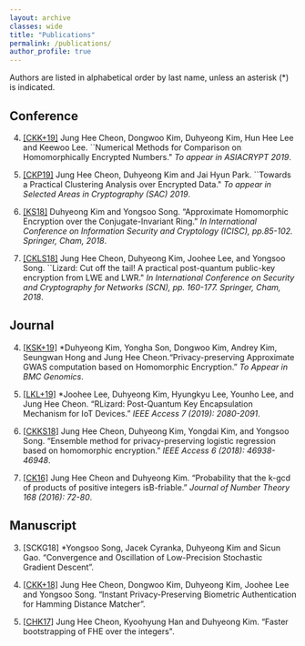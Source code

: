```yaml
---
layout: archive
classes: wide
title: "Publications"
permalink: /publications/
author_profile: true
---
```

Authors are listed in alphabetical order by last name, unless an asterisk (\*) is indicated.

## Conference

4. [[CKK+19]](https://eprint.iacr.org/2019/417.pdf) Jung Hee Cheon, Dongwoo Kim, Duhyeong Kim, Hun Hee Lee and Keewoo Lee. ``Numerical Methods for Comparison on Homomorphically Encrypted Numbers." *To appear in ASIACRYPT 2019*.

3. [[CKP19]](https://eprint.iacr.org/2019/465.pdf) Jung Hee Cheon, Duhyeong Kim and Jai Hyun Park. ``Towards a Practical Clustering Analysis over Encrypted Data." *To appear in Selected Areas in Cryptography (SAC) 2019*. 

2. [[KS18]](https://eprint.iacr.org/2018/952) Duhyeong Kim and Yongsoo Song.  “Approximate Homomorphic Encryption over the Conjugate-Invariant  Ring.”  *In  International  Conference  on  Information  Security  and  Cryptology (ICISC),  pp.85-102.  Springer, Cham, 2018*.

1. [[CKLS18]](https://eprint.iacr.org/2016/1126.pdf) Jung Hee Cheon, Duhyeong Kim, Joohee Lee, and Yongsoo Song. ``Lizard: Cut off the tail! A practical post-quantum public-key encryption from LWE and LWR." *In International Conference on Security and Cryptography for Networks (SCN), pp. 160-177. Springer, Cham, 2018*.


## Journal

4. [[KSK+19]](https://eprint.iacr.org/2019/152.pdf) \*Duhyeong Kim, Yongha Son, Dongwoo Kim, Andrey Kim, Seungwan Hong and Jung Hee Cheon.“Privacy-preserving Approximate GWAS computation based on Homomorphic Encryption.” *To Appear in BMC Genomics*.

3. [[LKL+19]](https://ieeexplore.ieee.org/document/8555993) \*Joohee Lee, Duhyeong Kim, Hyungkyu Lee, Younho Lee, and Jung Hee Cheon.  “RLizard:  Post-Quantum Key Encapsulation Mechanism for IoT Devices.” *IEEE Access 7 (2019):  2080-2091*.

2. [[CKKS18]](https://ieeexplore.ieee.org/document/8444365) Jung Hee Cheon, Duhyeong Kim, Yongdai Kim, and Yongsoo Song.  “Ensemble method for privacy-preserving logistic regression based on homomorphic encryption.” *IEEE Access 6 (2018):  46938-46948*.

1. [[CK16]](https://eprint.iacr.org/2016/334) Jung Hee Cheon and Duhyeong Kim.  “Probability that the k-gcd of products of positive integers isB-friable.” *Journal of Number Theory 168 (2016): 72-80*.

## Manuscript

3. [SCKG18] \*Yongsoo Song,  Jacek Cyranka, Duhyeong Kim and  Sicun Gao.   “Convergence  and Oscillation of Low-Precision Stochastic Gradient Descent”.

2. [[CKK+18]](https://eprint.iacr.org/2018/1214.pdf) Jung Hee Cheon, Dongwoo Kim, Duhyeong Kim, Joohee Lee and Yongsoo Song. “Instant Privacy-Preserving Biometric Authentication for Hamming Distance Matcher”.

1. [[CHK17]](https://eprint.iacr.org/2017/079.pdf) Jung  Hee  Cheon,  Kyoohyung  Han  and Duhyeong  Kim. “Faster  bootstrapping  of  FHE  over  the integers".